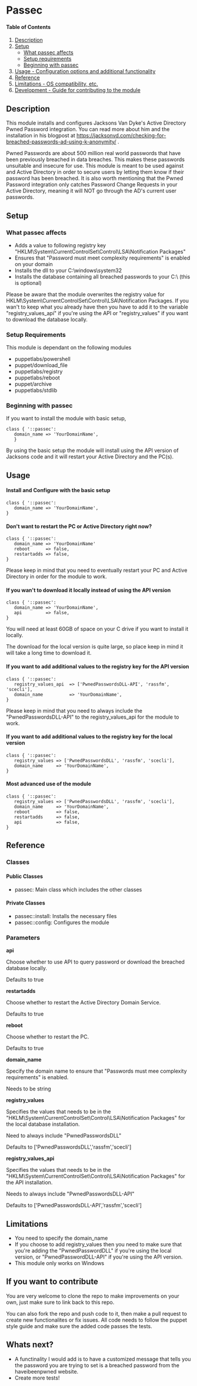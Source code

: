
# Passec

#### Table of Contents

1. [Description](#description)
2. [Setup](#setup)
    * [What passec affects](#what-passec-affects)
    * [Setup requirements](#setup-requirements)
    * [Beginning with passec](#beginning-with-passec)
3. [Usage - Configuration options and additional functionality](#usage)
4. [Reference](#Reference)
5. [Limitations - OS compatibility, etc.](#limitations)
6. [Development - Guide for contributing to the module](#development)

## Description

This module installs and configures Jacksons Van Dyke's Active Directory Pwned Password integration. You can read more about him and the installation in his blogpost at https://jacksonvd.com/checking-for-breached-passwords-ad-using-k-anonymity/ .

Pwned Passwords are about 500 million real world passwords that have been previously breached in data breaches. This makes these passwords unsuitable and insecure for use. This module is meant to be used against and Active Directory in order to secure users by letting them know if their password has been breached. It is also worth mentioning that the Pwned Password integration only catches Password Change Requests in your Active Directory, meaning it will NOT go through the AD's current user passwords. 

## Setup

### What passec affects
 * Adds a value to following registry key "HKLM\System\CurrentControlSet\Control\LSA\Notification Packages"
 * Ensures that "Password must meet complexity requirements" is enabled on your domain
 * Installs the dll to your C:\windows\system32
 * Installs the database containing all breached passwords to your C:\ (this is optional) 
 
 Please be aware that the module overwrites the registry value for HKLM\System\CurrentControlSet\Control\LSA\Notification Packages. If you wan't to keep what you already have then you have to add it to the variable "registry_values_api" if you're using the API or "registry_values" if you want to download the database locally. 
 
### Setup Requirements

This module is dependant on the following modules
 * puppetlabs/powershell
 * puppet/download_file
 * puppetlabs/registry
 * puppetlabs/reboot
 * puppet/archive
 * puppetlabs/stdlib

### Beginning with passec

If you want to install the module with basic setup,
```
class { '::passec':
   domain_name => 'YourDomainName',
   }
```

By using the basic setup the module will install using the API version of Jacksons code and it will restart your Active Directory and the PC(s). 

## Usage

#### Install and Configure with the basic setup
```
class { '::passec':
   domain_name => 'YourDomainName',
}
```

####  Don't want to restart the PC or Active Directory right now?
```
class { '::passec': 
   domain_name => 'YourDomainName'
   reboot      => false,
   restartadds => false,
}
```
Please keep in mind that you need to eventually restart your PC and Active Directory in order for the module to work. 

####  If you wan't to download it locally instead of using the API version
```
class { '::passec':
   domain_name => 'YourDomainName',
   api         => false,
}

```

You will need at least 60GB of space on your C drive if you want to install it locally.

The download for the local version is quite large, so place keep in mind it will take a long time to download it.
#### If you want to add additional values to the registry key for the API version
```
class { '::passec':
   registry_values_api  => ['PwnedPasswordsDLL-API', 'rassfm', 'scecli'],
   domain_name          => 'YourDomainName',
}
```
Please keep in mind that you need to always include the "PwnedPasswordsDLL-API" to the registry_values_api for the module to work.
#### If you want to add additional values to the registry key for the local version
```
class { '::passec':
   registry_values => ['PwnedPasswordsDLL', 'rassfm', 'scecli'],
   domain_name     => 'YourDomainName',
}
```
#### Most advanced use of the module
```
class { '::passec':
   registry_values => ['PwnedPasswordsDLL', 'rassfm', 'scecli'],
   domain_name     => 'YourDomainName',
   reboot          => false,
   restartadds     => false,
   api             => false,
}
```
## Reference

### Classes

#### Public Classes

* passec: Main class which includes the other classes

#### Private Classes

* passec::install: Installs the necessary files
* passec::config: Configures the module

### Parameters


**api**

Choose whether to use API to query password or download the breached database locally. 

Defaults to true


**restartadds**

Choose whether to restart the Active Directory Domain Service.

Defaults to true


**reboot**

Choose whether to restart the PC.

Defaults to true


**domain_name**

Specify the domain name to ensure that "Passwords must mee complexity requirements" is enabled.

Needs to be string


**registry_values**

Specifies the values that needs to be in the "HKLM\System\CurrentControlSet\Control\LSA\Notification Packages" for the local database installation.

Need to always include "PwnedPasswordsDLL"

Defaults to ['PwnedPasswordsDLL','rassfm','scecli']


**registry_values_api**

Specifies the values that needs to be in the "HKLM\System\CurrentControlSet\Control\LSA\Notification Packages" for the API installation.

Needs to always include "PwnedPasswordsDLL-API"

Defaults to ['PwnedPasswordsDLL-API','rassfm','scecli']



## Limitations

* You need to specify the domain_name
* If you choose to add registry_values then you need to make sure that you're adding the "PwnedPasswordDLL" if you're using the local version, or "PwnedPasswordDLL-API" if you're using the API version.
* This module only works on Windows


## If you want to contribute

You are very welcome to clone the repo to make improvements on your own, just make sure to link back to this repo.

You can also fork the repo and push code to it, then make a pull request to create new functionalites or fix issues. All code needs to follow the puppet style guide and make sure the added code passes the tests.

## Whats next?

* A functinality I would add is to have a customized message that tells you the password you are trying to set is a breached password from the haveibeenpwned website.
* Create more tests! 
